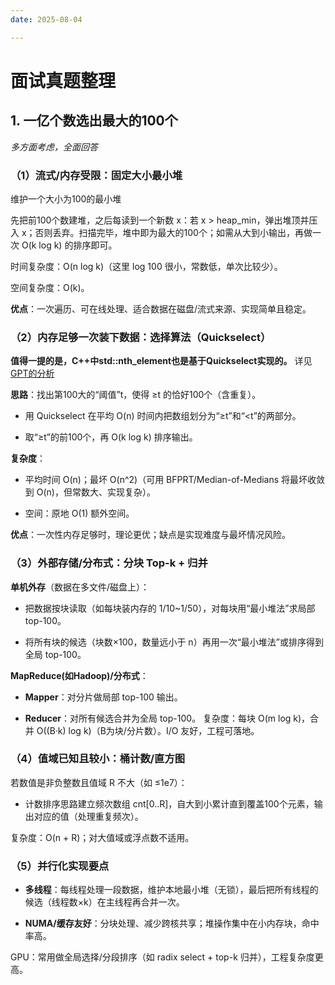 ```yaml
---
date: 2025-08-04

---
```


# 面试真题整理

## 1. 一亿个数选出最大的100个

*多方面考虑，全面回答*

### （1）流式/内存受限：固定大小最小堆

维护一个大小为100的最小堆

先把前100个数建堆，之后每读到一个新数 x：若 x > heap_min，弹出堆顶并压入 x；否则丢弃。扫描完毕，堆中即为最大的100个；如需从大到小输出，再做一次 O(k log k) 的排序即可。

时间复杂度：O(n log k)（这里 log 100 很小，常数低，单次比较少）。

空间复杂度：O(k)。

**优点**：一次遍历、可在线处理、适合数据在磁盘/流式来源、实现简单且稳定。

### （2）内存足够一次装下数据：选择算法（Quickselect）

**值得一提的是，C++中std::nth_element也是基于Quickselect实现的。** 详见[GPT的分析]

**思路**：找出第100大的“阈值”t，使得 ≥t 的恰好100个（含重复）。

- 用 Quickselect 在平均 O(n) 时间内把数组划分为“≥t”和“<t”的两部分。

- 取“≥t”的前100个，再 O(k log k) 排序输出。

**复杂度**：

- 平均时间 O(n)；最坏 O(n^2)（可用 BFPRT/Median-of-Medians 将最坏收敛到 O(n)，但常数大、实现复杂）。

- 空间：原地 O(1) 额外空间。

**优点**：一次性内存足够时，理论更优；缺点是实现难度与最坏情况风险。

### （3）外部存储/分布式：分块 Top-k + 归并

**单机外存**（数据在多文件/磁盘上）：

- 把数据按块读取（如每块装内存的 1/10~1/50），对每块用“最小堆法”求局部 top-100。

- 将所有块的候选（块数×100，数量远小于 n）再用一次“最小堆法”或排序得到全局 top-100。

**MapReduce(如Hadoop)/分布式**：

- **Mapper**：对分片做局部 top-100 输出。

- **Reducer**：对所有候选合并为全局 top-100。
复杂度：每块 O(m log k)，合并 O((B·k) log k)（B为块/分片数）。I/O 友好，工程可落地。

### （4）值域已知且较小：桶计数/直方图

若数值是非负整数且值域 R 不大（如 ≤1e7）：

- 计数排序思路建立频次数组 cnt[0..R]，自大到小累计直到覆盖100个元素，输出对应的值（处理重复频次）。

复杂度：O(n + R)；对大值域或浮点数不适用。

### （5）并行化实现要点

- **多线程**：每线程处理一段数据，维护本地最小堆（无锁），最后把所有线程的候选（线程数×k）在主线程再合并一次。

- **NUMA/缓存友好**：分块处理、减少跨核共享；堆操作集中在小内存块，命中率高。

GPU：常用做全局选择/分段排序（如 radix select + top-k 归并），工程复杂度更高。

[GPT的分析]: ../nth_element实现原理.html
